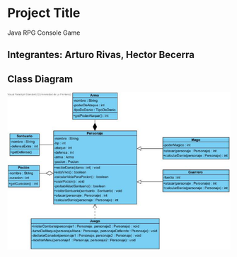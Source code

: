 # Project Title

Java RPG Console Game

## Integrantes: Arturo Rivas, Hector Becerra

## Class Diagram

![Class Diagram](class.jpg)

